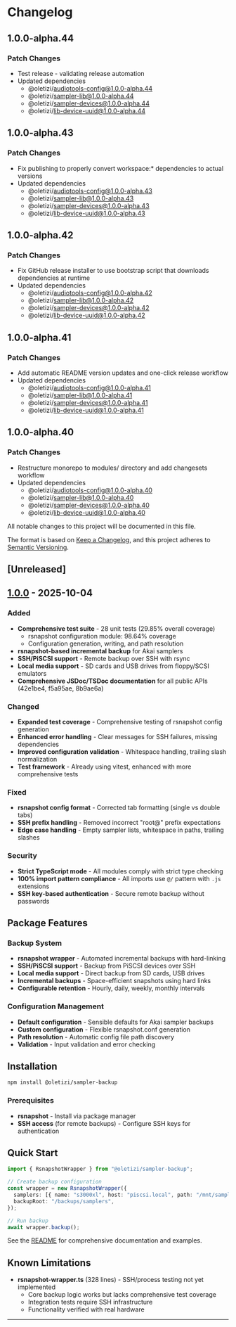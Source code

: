 # Changelog

## 1.0.0-alpha.44

### Patch Changes

- Test release - validating release automation
- Updated dependencies
  - @oletizi/audiotools-config@1.0.0-alpha.44
  - @oletizi/sampler-lib@1.0.0-alpha.44
  - @oletizi/sampler-devices@1.0.0-alpha.44
  - @oletizi/lib-device-uuid@1.0.0-alpha.44

## 1.0.0-alpha.43

### Patch Changes

- Fix publishing to properly convert workspace:\* dependencies to actual versions
- Updated dependencies
  - @oletizi/audiotools-config@1.0.0-alpha.43
  - @oletizi/sampler-lib@1.0.0-alpha.43
  - @oletizi/sampler-devices@1.0.0-alpha.43
  - @oletizi/lib-device-uuid@1.0.0-alpha.43

## 1.0.0-alpha.42

### Patch Changes

- Fix GitHub release installer to use bootstrap script that downloads dependencies at runtime
- Updated dependencies
  - @oletizi/audiotools-config@1.0.0-alpha.42
  - @oletizi/sampler-lib@1.0.0-alpha.42
  - @oletizi/sampler-devices@1.0.0-alpha.42
  - @oletizi/lib-device-uuid@1.0.0-alpha.42

## 1.0.0-alpha.41

### Patch Changes

- Add automatic README version updates and one-click release workflow
- Updated dependencies
  - @oletizi/audiotools-config@1.0.0-alpha.41
  - @oletizi/sampler-lib@1.0.0-alpha.41
  - @oletizi/sampler-devices@1.0.0-alpha.41
  - @oletizi/lib-device-uuid@1.0.0-alpha.41

## 1.0.0-alpha.40

### Patch Changes

- Restructure monorepo to modules/ directory and add changesets workflow
- Updated dependencies
  - @oletizi/audiotools-config@1.0.0-alpha.40
  - @oletizi/sampler-lib@1.0.0-alpha.40
  - @oletizi/sampler-devices@1.0.0-alpha.40
  - @oletizi/lib-device-uuid@1.0.0-alpha.40

All notable changes to this project will be documented in this file.

The format is based on [Keep a Changelog](https://keepachangelog.com/en/1.1.0/),
and this project adheres to [Semantic Versioning](https://semver.org/spec/v2.0.0.html).

## [Unreleased]

## [1.0.0] - 2025-10-04

### Added

- **Comprehensive test suite** - 28 unit tests (29.85% overall coverage)
  - rsnapshot configuration module: 98.64% coverage
  - Configuration generation, writing, and path resolution
- **rsnapshot-based incremental backup** for Akai samplers
- **SSH/PiSCSI support** - Remote backup over SSH with rsync
- **Local media support** - SD cards and USB drives from floppy/SCSI emulators
- **Comprehensive JSDoc/TSDoc documentation** for all public APIs (42e1be4, f5a95ae, 8b9ae6a)

### Changed

- **Expanded test coverage** - Comprehensive testing of rsnapshot config generation
- **Enhanced error handling** - Clear messages for SSH failures, missing dependencies
- **Improved configuration validation** - Whitespace handling, trailing slash normalization
- **Test framework** - Already using vitest, enhanced with more comprehensive tests

### Fixed

- **rsnapshot config format** - Corrected tab formatting (single vs double tabs)
- **SSH prefix handling** - Removed incorrect "root@" prefix expectations
- **Edge case handling** - Empty sampler lists, whitespace in paths, trailing slashes

### Security

- **Strict TypeScript mode** - All modules comply with strict type checking
- **100% import pattern compliance** - All imports use `@/` pattern with `.js` extensions
- **SSH key-based authentication** - Secure remote backup without passwords

## Package Features

### Backup System

- **rsnapshot wrapper** - Automated incremental backups with hard-linking
- **SSH/PiSCSI support** - Backup from PiSCSI devices over SSH
- **Local media support** - Direct backup from SD cards, USB drives
- **Incremental backups** - Space-efficient snapshots using hard links
- **Configurable retention** - Hourly, daily, weekly, monthly intervals

### Configuration Management

- **Default configuration** - Sensible defaults for Akai sampler backups
- **Custom configuration** - Flexible rsnapshot.conf generation
- **Path resolution** - Automatic config file path discovery
- **Validation** - Input validation and error checking

## Installation

```bash
npm install @oletizi/sampler-backup
```

### Prerequisites

- **rsnapshot** - Install via package manager
- **SSH access** (for remote backups) - Configure SSH keys for authentication

## Quick Start

```typescript
import { RsnapshotWrapper } from "@oletizi/sampler-backup";

// Create backup configuration
const wrapper = new RsnapshotWrapper({
  samplers: [{ name: "s3000xl", host: "piscsi.local", path: "/mnt/sampler" }],
  backupRoot: "/backups/samplers",
});

// Run backup
await wrapper.backup();
```

See the [README](./README.md) for comprehensive documentation and examples.

## Known Limitations

- **rsnapshot-wrapper.ts** (328 lines) - SSH/process testing not yet implemented
  - Core backup logic works but lacks comprehensive test coverage
  - Integration tests require SSH infrastructure
  - Functionality verified with real hardware

---

[1.0.0]: https://github.com/oletizi/audio-tools/releases/tag/sampler-backup-v1.0.0
